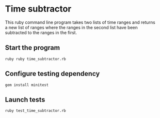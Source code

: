 # Time subtractor

This ruby command line program takes two lists of time ranges and returns a new list of ranges where the ranges in the second list have been subtracted to the ranges in the first.

## Start the program
```
ruby ruby time_subtractor.rb
```

## Configure testing dependency
```
gem install minitest
```

## Launch tests
```
ruby test_time_subtractor.rb
```
